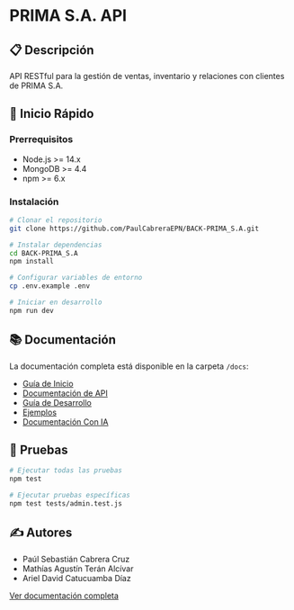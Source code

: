 # PRIMA S.A. API

## 📋 Descripción
API RESTful para la gestión de ventas, inventario y relaciones con clientes de PRIMA S.A.

## 🚀 Inicio Rápido

### Prerrequisitos
- Node.js >= 14.x
- MongoDB >= 4.4
- npm >= 6.x

### Instalación

```bash
# Clonar el repositorio
git clone https://github.com/PaulCabreraEPN/BACK-PRIMA_S.A.git

# Instalar dependencias
cd BACK-PRIMA_S.A
npm install

# Configurar variables de entorno
cp .env.example .env

# Iniciar en desarrollo
npm run dev
```

## 📚 Documentación

La documentación completa está disponible en la carpeta `/docs`:

- [Guía de Inicio](/docs/getting-started/installation.md)
- [Documentación de API](/docs/API/)
- [Guía de Desarrollo](/docs/guides/developer.md)
- [Ejemplos](/docs/examples/)
- [Documentación Con IA](https://deepwiki.com/PaulCabreraEPN/BACK-PRIMA_S.A)

## 🧪 Pruebas

```bash
# Ejecutar todas las pruebas
npm test

# Ejecutar pruebas específicas
npm test tests/admin.test.js
```

## ✍️ Autores
- Paúl Sebastián Cabrera Cruz
- Mathías Agustín Terán Alcívar
- Ariel David Catucuamba Díaz

[Ver documentación completa](/docs/README.md)

